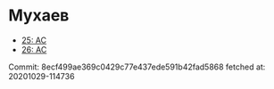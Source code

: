 # Мухаев
- [25: AC](25.md)
- [26: AC](26.md)

Commit: 8ecf499ae369c0429c77e437ede591b42fad5868
 fetched at: 20201029-114736

